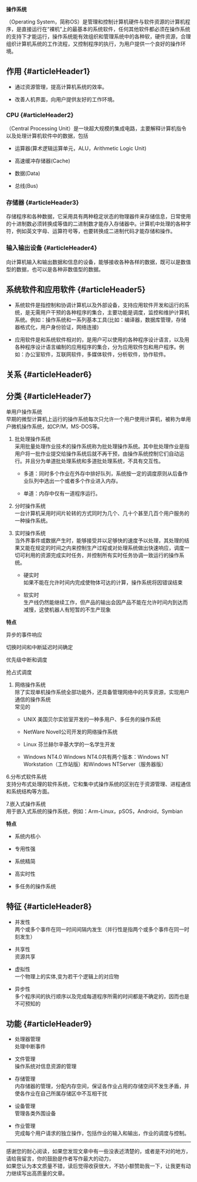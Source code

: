 **操作系统**

（Operating System，简称OS）是管理和控制计算机硬件与软件资源的计算机程序，是直接运行在“裸机”上的最基本的系统软件，任何其他软件都必须在操作系统的支持下才能运行，操作系统能有效组织和管理系统中的各种软，硬件资源，合理组织计算机系统的工作流程，又控制程序的执行，为用户提供一个良好的操作环境。

## 作用 {#articleHeader1}

* 通过资源管理，提高计算机系统的效率。

* 改善人机界面，向用户提供友好的工作环境。

### CPU {#articleHeader2}

（Central Processing Unit）是一块超大规模的集成电路，主要解释计算机指令以及处理计算机软件中的数据，包括

* 运算器\(算术逻辑运算单元，ALU，Arithmetic Logic Unit\)

* 高速缓冲存储器\(Cache\)

* 数据\(Data\)

* 总线\(Bus\)

### 存储器 {#articleHeader3}

存储程序和各种数据，它采用具有两种稳定状态的物理器件来存储信息，日常使用的十进制数必须转换成等值的二进制数才能存入存储器中。计算机中处理的各种字符，例如英文字母、运算符号等，也要转换成二进制代码才能存储和操作。

### 输入输出设备 {#articleHeader4}

向计算机输入和输出数据和信息的设备，能够接收各种各样的数据，既可以是数值型的数据，也可以是各种非数值型的数据。

## 系统软件和应用软件 {#articleHeader5}

* 系统软件是指控制和协调计算机以及外部设备，支持应用软件开发和运行的系统，是无需用户干预的各种程序的集合，主要功能是调度，监控和维护计算机系统。例如：操作系统和一系列基本工具\(比如：编译器，数据库管理，存储器格式化，用户身份验证，网络连接\)

* 应用软件是和系统软件相对的，是用户可以使用的各种程序设计语言，以及用各种程序设计语言编制的应用程序的集合，分为应用软件包和用户程序。例如：办公室软件，互联网软件，多媒体软件，分析软件，协作软件。

## 关系 {#articleHeader6}

## 分类 {#articleHeader7}

单用户操作系统  
早期的微型计算机上运行的操作系统每次只允许一个用户使用计算机，被称为单用户微机操作系统，如CP/M，MS-DOS等。

1. 批处理操作系统  
   采用批量处理作业技术的操作系统称为批处理操作系统。其中批处理作业是指用户将一批作业提交给操作系统后就不再干预，由操作系统控制它们自动运行。并且分为单道批处理系统和多道批处理系统，不具有交互性。

   * 多道：同时多个作业在外存中排好队列，系统按一定的调度原则从后备作业队列中选出一个或者多个作业进入内存。

   * 单道：内存中仅有一道程序运行。

2. 分时操作系统  
   一台计算机采用时间片轮转的方式同时为几个、几十个甚至几百个用户服务的一种操作系统。

3. 实时操作系统  
   当外界事件或数据产生时，能够接受并以足够快的速度予以处理，其处理的结果又能在规定的时间之内来控制生产过程或对处理系统做出快速响应，调度一切可利用的资源完成实时任务，并控制所有实时任务协调一致运行的操作系统。

   * 硬实时  
     如果不能在允许时间内完成使物体可达的计算，操作系统将因错误结束

   * 软实时  
     生产线仍然能继续工作，但产品的输出会因产品不能在允许时间内到达而减慢，这使机器人有短暂的不生产现象

**特点**

异步的事件响应

切换时间和中断延迟时间确定

优先级中断和调度

抢占式调度

1. 网络操作系统  
   除了实现单机操作系统全部功能外，还具备管理网络中的共享资源，实现用户通信的操作系统  
   常见的

   * UNIX 美国贝尔实验室开发的一种多用户、多任务的操作系统

   * NetWare Novell公司开发的网络操作系统

   * Linux 芬兰赫尔辛基大学的一名学生开发

   * Windows NT4.0 Windows NT4.0共有两个版本：Windows NT Workstation（工作站版）和Windows NTServer（服务器版）

6.分布式软件系统  
支持分布式处理的软件系统，它和集中式操作系统的区别在于资源管理、进程通信和系统结构等方面。

7.嵌入式操作系统  
用于嵌入式系统的操作系统，例如：Arm-Linux，pSOS，Android，Symbian

**特点**

* 系统内核小

* 专用性强

* 系统精简

* 高实时性

* 多任务的操作系统

## 特征 {#articleHeader8}

* 并发性  
  两个或多个事件在同一时间间隔内发生（并行性是指两个或多个事件在同一时刻发生）

* 共享性  
  资源共享

* 虚拟性  
  一个物理上的实体,变为若干个逻辑上的对应物

* 异步性  
  多个程序间的执行顺序以及完成每道程序所需的时间都是不确定的，因而也是不可预知的

## 功能 {#articleHeader9}

* 处理器管理  
  处理中断事件

* 文件管理  
  操作系统对信息资源的管理

* 存储管理  
  内存储器的管理，分配内存空间，保证各作业占用的存储空间不发生矛盾，并使各作业在自己所属存储区中不互相干扰

* 设备管理  
  管理各类外围设备

* 作业管理  
  完成每个用户请求的独立操作，包括作业的输入和输出，作业的调度与控制。

---

感谢您的耐心阅读，如果您发现文章中有一些没表述清楚的，或者是不对的地方，请给我留言，你的鼓励是作者写作最大的动力，  
如果您认为本文质量不错，读后觉得收获很大，不妨小额赞助我一下，让我更有动力继续写出高质量的文章。



